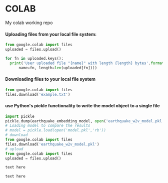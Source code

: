 # COLAB
My colab working repo


#### Uploading files from your local file system:

```python
from google.colab import files
uploaded = files.upload()

for fn in uploaded.keys():
  print('User uploaded file "{name}" with length {length} bytes'.format(
      name=fn, length=len(uploaded[fn])))

```

#### Downloading files to your local file system

```python
from google.colab import files
files.download('example.txt')
```

#### use Python's pickle functionality to write the model object to a single file

```python
import pickle
pickle.dump(earthquake_embedding_model, open('earthquake_w2v_model.pkl','wb'))
# Loading model to compare the results
# model = pickle.load(open('model.pkl','rb'))
# download
from google.colab import files
files.download('earthquake_w2v_model.pkl')
# upload
from google.colab import files
uploaded = files.upload()
```


```python
text here
```


```python
text here
```
